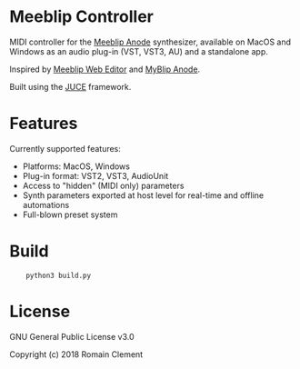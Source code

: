 # Meeblip Controller

MIDI controller for the [Meeblip Anode](https://meeblip.com/products/meeblip-anode-synth) synthesizer,
available on MacOS and Windows as an audio plug-in (VST, VST3, AU) and a standalone app.

Inspired by [Meeblip Web Editor](https://editor.meeblip.com) and
[MyBlip Anode](http://www.dr-midik.fr/site/index.php?post/ticket_MyBlip-anode_2014-04-28).

Built using the [JUCE](https://juce.com) framework.


# Features

Currently supported features:

- Platforms: MacOS, Windows
- Plug-in format: VST2, VST3, AudioUnit
- Access to "hidden" (MIDI only) parameters
- Synth parameters exported at host level for real-time and offline automations
- Full-blown preset system


# Build

```
    python3 build.py
```


# License

GNU General Public License v3.0

Copyright (c) 2018 Romain Clement

